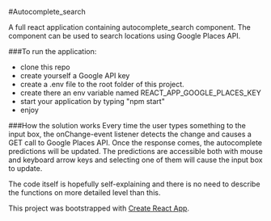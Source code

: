 #Autocomplete_search

A full react application containing autocomplete_search component. The component can be used to search locations using Google Places API. 

###To run the application:
- clone this repo
- create yourself a Google API key
- create a .env file to the root folder of this project. 
- create there an env variable named REACT_APP_GOOGLE_PLACES_KEY
- start your application by typing "npm start"
- enjoy

###How the solution works
Every time the user types something to the input box, the onChange-event listener detects the change and causes a GET call to Google Places API. Once the response comes, the autocomplete predictions will be updated. The predictions are accessible both with mouse and keyboard arrow keys and selecting one of them will cause the input box to update.

The code itself is hopefully self-explaining and there is no need to describe the functions on more detailed level than this. 

This project was bootstrapped with [Create React App](https://github.com/facebookincubator/create-react-app).
